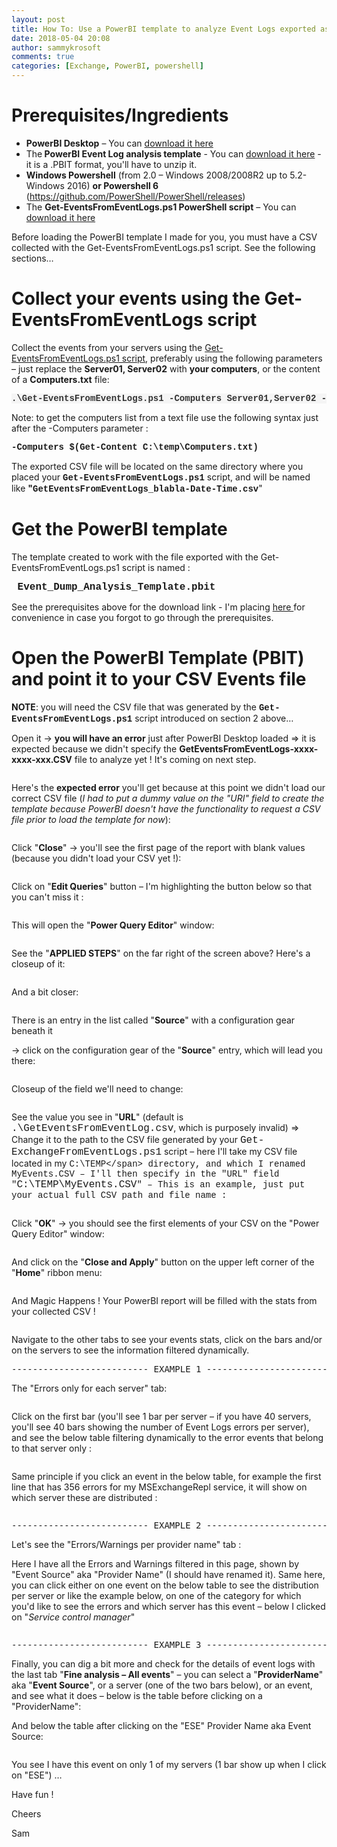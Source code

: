 ```yaml
---
layout: post
title: How To: Use a PowerBI template to analyze Event Logs exported as a CSV file
date: 2018-05-04 20:08
author: sammykrosoft
comments: true
categories: [Exchange, PowerBI, powershell]
---
```

<h1>Prerequisites/Ingredients</h1>
<ul>
 	<li><strong>PowerBI Desktop</strong> – You can <a target="_blank" href="https://powerbi.microsoft.com/en-us/desktop/" rel="noopener">download it here</a></li>
 	<li>The<strong> PowerBI Event Log analysis template</strong> - You can <a target="_blank" href="https://msdnshared.blob.core.windows.net/media/2018/05/Event_Dump_Analysis_Template.zip" rel="noopener">download it here</a> - it is a .PBIT format, you'll have to unzip it.</li>
 	<li><strong>Windows Powershell</strong> (from 2.0 – Windows 2008/2008R2 up to 5.2- Windows 2016)
<strong>or Powershell 6</strong> (<a target="_blank" href="https://github.com/PowerShell/PowerShell/releases" rel="noopener">https://github.com/PowerShell/PowerShell/releases</a>)</li>
 	<li>The <strong>Get-EventsFromEventLogs.ps1 PowerShell script</strong> – You can <a target="_blank" href="https://gallery.technet.microsoft.com/View-or-Export-To-CSV-62ebd49c" rel="noopener">download it here</a></li>
</ul>
Before loading the PowerBI template I made for you, you must have a CSV collected with the Get-EventsFromEventLogs.ps1 script. See the following sections…
<h1>Collect your events using the Get-EventsFromEventLogs script</h1>
Collect the events from your servers using the <a href="https://gallery.technet.microsoft.com/View-or-Export-To-CSV-62ebd49c">Get-EventsFromEventLogs.ps1 script</a>, preferably using the following parameters – just replace the <strong>Server01, Server02</strong> with <strong>your computers</strong>, or the content of a <strong>Computers.txt</strong> file:
<pre><span style="font-family: Courier New"><strong><span style="color: #333333"><span style="background-color: whitesmoke">.\Get-EventsFromEventLogs.ps1 -Computers Server01,Server02 -EventLevel Warning,Error,Critical -NumberOfLastEventsToGet 200 <span style="background-color: whitesmoke">–ExportToFile</span></span></span></strong></span></pre>
Note: to get the computers list from a text file use the following syntax just after the -Computers parameter :
<pre><span style="font-family: Courier New"><strong>-Computers $(Get-Content C:\temp\Computers.txt)</strong></span></pre>
The exported CSV file will be located on the same directory where you placed your <span style="font-family: Courier New"><strong>Get-EventsFromEventLogs.ps1</strong></span> script, and will be named like <strong>"<span style="font-family: Courier New">GetEventsFromEventLogs_blabla-Date-Time.csv</span></strong>"
<h1>Get the PowerBI template</h1>
The template created to work with the file exported with the Get-EventsFromEventLogs.ps1 script is named :
<pre><span style="font-family: Courier New;font-size: 12pt"><strong> Event_Dump_Analysis_Template.pbit</strong></span></pre>
See the prerequisites above for the download link - I'm placing <a target="_blank" href="https://msdnshared.blob.core.windows.net/media/2018/05/Event_Dump_Analysis_Template.zip" rel="noopener">here </a>for convenience in case you forgot to go through the prerequisites.
<h1>Open the PowerBI Template (PBIT) and point it to your CSV Events file</h1>
<strong>NOTE</strong>: you will need the CSV file that was generated by the <span style="font-family: Courier New"><strong>Get-EventsFromEventLogs.ps1</strong></span> script introduced on section 2 above…

Open it -&gt; <strong>you will have an error</strong> just after PowerBI Desktop loaded =&gt; it is expected because we didn't specify the <strong>GetEventsFromEventLogs-xxxx-xxxx-xxx.CSV</strong> file to analyze yet ! It's coming on next step.

<img alt="" src="https://msdnshared.blob.core.windows.net/media/2018/05/050518_0112_HOWTOUsePow1.png" />

Here's the <strong>expected error</strong> you'll get because at this point we didn't load our correct CSV file (<em>I had to put a dummy value on the "URI" field to create the template because PowerBI doesn't have the functionality to request a CSV file prior to load the template for now</em>):

<img alt="" src="https://msdnshared.blob.core.windows.net/media/2018/05/050518_0112_HOWTOUsePow2.png" />

Click "<strong>Close</strong>" -&gt; you'll see the first page of the report with blank values (because you didn't load your CSV yet !):

<img alt="" src="https://msdnshared.blob.core.windows.net/media/2018/05/050518_0112_HOWTOUsePow3.png" />

Click on "<strong>Edit Queries</strong>" button – I'm highlighting the button below so that you can't miss it :

<img alt="" src="https://msdnshared.blob.core.windows.net/media/2018/05/050518_0112_HOWTOUsePow4.png" />

This will open the "<strong>Power Query Editor</strong>" window:

<img alt="" src="https://msdnshared.blob.core.windows.net/media/2018/05/050518_0112_HOWTOUsePow5.png" />

See the "<strong>APPLIED STEPS</strong>" on the far right of the screen above? Here's a closeup of it:

<img alt="" src="https://msdnshared.blob.core.windows.net/media/2018/05/050518_0112_HOWTOUsePow6.png" />

And a bit closer:

<img alt="" src="https://msdnshared.blob.core.windows.net/media/2018/05/050518_0112_HOWTOUsePow7.png" />

There is an entry in the list called "<strong>Source</strong>" with a configuration gear beneath it

<img alt="" src="https://msdnshared.blob.core.windows.net/media/2018/05/050518_0112_HOWTOUsePow8.png" />-&gt; click on the configuration gear of the "<strong>Source</strong>" entry, which will lead you there:

<img alt="" src="https://msdnshared.blob.core.windows.net/media/2018/05/050518_0112_HOWTOUsePow9.png" />

Closeup of the field we'll need to change:

<img alt="" src="https://msdnshared.blob.core.windows.net/media/2018/05/050518_0112_HOWTOUsePow10.png" />

See the value you see in "<strong>URL</strong>" (default is <span style="font-family: Courier New;font-size: 12pt">.\GetEventsFromEventLog.csv</span>, which is purposely invalid) =&gt; Change it to the path to the CSV file generated by your <span style="font-family: Courier New;font-size: 12pt">Get-ExchangeFromEventLogs.ps1</span> script – here I'll take my CSV file located in my <span style="font-family: Courier New">C:\TEMP\</span> directory, and which I renamed MyEvents.CSV – I'll then specify in the "URL" field "<span style="font-family: Courier New;font-size: 12pt">C:\TEMP\MyEvents.CSV</span>" – This is an example, just put your actual full CSV path and file name :

<img alt="" src="https://msdnshared.blob.core.windows.net/media/2018/05/050518_0112_HOWTOUsePow11.png" />

Click "<strong>OK</strong>" -&gt; you should see the first elements of your CSV on the "Power Query Editor" window:

<img alt="" src="https://msdnshared.blob.core.windows.net/media/2018/05/050518_0112_HOWTOUsePow12.png" />

And click on the "<strong>Close and Apply</strong>" button on the upper left corner of the "<strong>Home</strong>" ribbon menu:

<img alt="" src="https://msdnshared.blob.core.windows.net/media/2018/05/050518_0112_HOWTOUsePow13.png" />

And Magic Happens ! Your PowerBI report will be filled with the stats from your collected CSV !

<img alt="" src="https://msdnshared.blob.core.windows.net/media/2018/05/050518_0112_HOWTOUsePow14.png" />

Navigate to the other tabs to see your events stats, click on the bars and/or on the servers to see the information filtered dynamically.
<pre>-------------------------- EXAMPLE 1 --------------------------</pre>
The "Errors only for each server" tab:

<img alt="" src="https://msdnshared.blob.core.windows.net/media/2018/05/050518_0112_HOWTOUsePow15.png" />

Click on the first bar (you'll see 1 bar per server – if you have 40 servers, you'll see 40 bars showing the number of Event Logs errors per server), and see the below table filtering dynamically to the error events that belong to that server only :

<img alt="" src="https://msdnshared.blob.core.windows.net/media/2018/05/050518_0112_HOWTOUsePow16.png" />

Same principle if you click an event in the below table, for example the first line that has 356 errors for my MSExchangeRepl service, it will show on which server these are distributed :

<img alt="" src="https://msdnshared.blob.core.windows.net/media/2018/05/050518_0112_HOWTOUsePow17.png" />
<pre>-------------------------- EXAMPLE 2 --------------------------</pre>
Let's see the "Errors/Warnings per provider name" tab :

<img alt="" src="https://msdnshared.blob.core.windows.net/media/2018/05/050518_0112_HOWTOUsePow18.png" />

Here I have all the Errors and Warnings filtered in this page, shown by "Event Source" aka "Provider Name" (I should have renamed it). Same here, you can click either on one event on the below table to see the distribution per server or like the example below, on one of the category for which you'd like to see the errors and which server has this event – below I clicked on "<em>Service control manager</em>"

<img alt="" src="https://msdnshared.blob.core.windows.net/media/2018/05/050518_0112_HOWTOUsePow19.png" />
<pre>-------------------------- EXAMPLE 3 --------------------------</pre>
Finally, you can dig a bit more and check for the details of event logs with the last tab "<strong>Fine analysis – All events</strong>" – you can select a "<strong>ProviderName</strong>" aka "<strong>Event Source</strong>", or a server (one of the two bars below), or an event, and see what it does – below is the table before clicking on a "ProviderName":

<img alt="" src="https://msdnshared.blob.core.windows.net/media/2018/05/050518_0112_HOWTOUsePow20.png" />

And below the table after clicking on the "ESE" Provider Name aka Event Source:

<img alt="" src="https://msdnshared.blob.core.windows.net/media/2018/05/050518_0112_HOWTOUsePow21.png" />

You see I have this event on only 1 of my servers (1 bar show up when I click on "ESE") …

Have fun !

Cheers

Sam
